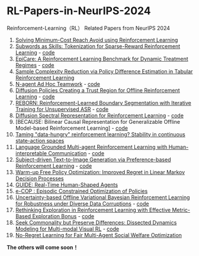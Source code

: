 # RL-Papers-in-NeurIPS-2024
Reinforcement-Learning（RL） Related Papers from NeurIPS 2024

1. [Solving Minimum-Cost Reach Avoid using Reinforcement Learning](https://oswinso.xyz/rcppo/)
2. [Subwords as Skills: Tokenization for Sparse-Reward Reinforcement Learning](https://nips.cc/virtual/2024/poster/94819) - [code](https://github.com/dyunis/subwords_as_skills)
3. [EpiCare: A Reinforcement Learning Benchmark for Dynamic Treatment Regimes](https://nips.cc/virtual/2024/poster/97595) - [code](https://github.com/Grosenick-Lab-Cornell/EpiCare)
4. [Sample Complexity Reduction via Policy Difference Estimation in Tabular Reinforcement Learning](https://nips.cc/virtual/2024/poster/95164)
5. [N-agent Ad Hoc Teamwork](https://nips.cc/virtual/2024/poster/93515) - [code](https://github.com/carolinewang01/naht)
6. [Diffusion Policies Creating a Trust Region for Offline Reinforcement Learning](https://nips.cc/virtual/2024/poster/96485) - [code](https://github.com/TianyuCodings/Diffusion_Trusted_Q_Learning)
7. [REBORN: Reinforcement-Learned Boundary Segmentation with Iterative Training for Unsupervised ASR](https://nips.cc/virtual/2024/poster/94927) - [code](https://github.com/andybi7676/reborn-uasr)
8. [Diffusion Spectral Representation for Reinforcement Learning](https://nips.cc/virtual/2024/poster/96164) - [code](https://github.com/JamesJunyuGuo/diffrl_repo)
9. [BECAUSE: Bilinear Causal Representation for Generalizable Offline Model-based Reinforcement Learning] - [code](https://github.com/HenryLHH/BECAUSE)
10. [Taming "data-hungry" reinforcement learning? Stability in continuous state-action spaces](https://nips.cc/virtual/2024/poster/96136)
11. [Language Grounded Multi-agent Reinforcement Learning with Human-interpretable Communication](https://nips.cc/virtual/2024/poster/96086) - [code](https://github.com/romanlee6/langground)
12. [Subject-driven Text-to-Image Generation via Preference-based Reinforcement Learning](https://nips.cc/virtual/2024/poster/95031) - [code](https://github.com/andrew-miao/RPO)
13. [Warm-up Free Policy Optimization: Improved Regret in Linear Markov Decision Processes](https://nips.cc/virtual/2024/poster/96860)
14. [GUIDE: Real-Time Human-Shaped Agents](https://nips.cc/virtual/2024/poster/95640)
15. [e-COP : Episodic Constrained Optimization of Policies](https://nips.cc/virtual/2024/poster/96592)
16. [Uncertainty-based Offline Variational Bayesian Reinforcement Learning for Robustness under Diverse Data Corruptions](https://nips.cc/virtual/2024/poster/93435) - [code](https://github.com/MIRALab-USTC/RL-TRACER)
17. [Rethinking Exploration in Reinforcement Learning with Effective Metric-Based Exploration Bonus](https://nips.cc/virtual/2024/poster/95213) - [code](https://github.com/YimingWangMingle/EME)
18. [Seek Commonality but Preserve Differences: Dissected Dynamics Modeling for Multi-modal Visual RL](https://nips.cc/virtual/2024/poster/96632) - [code](https://github.com/Yara-HYR/DDM)
19. [No-Regret Learning for Fair Multi-Agent Social Welfare Optimization](https://nips.cc/virtual/2024/poster/96887)

**The others will come soon！**
